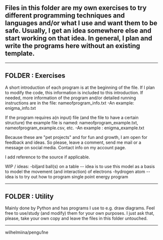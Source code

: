 Files in this folder are my own exercises to try different programming techniques and languages and/or what I use and want them to be safe. Usually, I get an idea somewhere else and start working on that idea. In general, I plan and write the programs here without an existing template. 
----------------------------------------------------------------------------------

--------------------------------------
FOLDER : Exercises
--------------------------------------
A short introduction of each program is at the beginning of the file. If I plan to modify the code, this information is included to this introduction. If needed, more information of the program and/or detailed running instructions are in the file:
nameofprogram_info.txt
-An example: enigma_info.txt

If the program requires a(n input) file (and the file to have a certain structure) the example file is named:
nameofprogram_example.txt, nameofprogram_example.csv, etc.
-An example : enigma_example.txt

Because these are "pet projects" and for fun and growth, I am open for feedback and ideas. So please, leave a comment, send me mail or a message on social media. Contact info on my account page.

I add reference to the source if applicable.

WIP / ideas:
-biljard ball(s) on a table -- idea is to use this model as a basis to model the movement (and interaction) of electrons
-hydrogen atom -- idea is to try out how to program single point energy program


--------------------------------------
FOLDER : Utility
--------------------------------------
Mainly done by Python and has programs I use to e.g. draw diagrams. Feel free to use/study (and modify) them for your own purposes. I just ask that, please, take your own copy and leave the files in this folder untouched.


-----------------------------------------------------------------------------
wilhelmiina/pengu1ne
